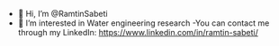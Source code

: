 - 👋 Hi, I’m @RamtinSabeti
- 👀 I’m interested in Water engineering research
-You can contact me through my LinkedIn: https://www.linkedin.com/in/ramtin-sabeti/

